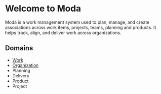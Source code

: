 # Welcome to Moda
Moda is a work management system used to plan, manage, and create associations across work items, projects, teams, planning and products.  It helps track, align, and deliver work across organizations.

## Domains
- [Work](work1.md)
- [Organization](organization1.md)
- Planning
- Delivery
- Product
- Project